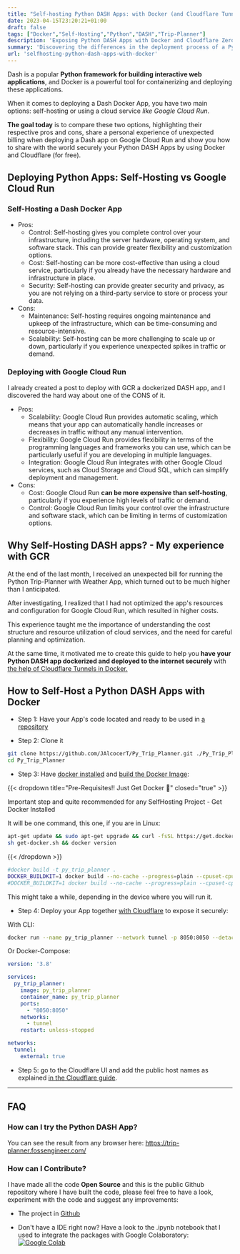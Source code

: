 ```yaml
---
title: "Self-hosting Python DASH Apps: with Docker (and Cloudflare Tunnels)"
date: 2023-04-15T23:20:21+01:00
draft: false
tags: ["Docker","Self-Hosting","Python","DASH","Trip-Planner"]
description: 'Exposing Python DASH Apps with Docker and Cloudflare Zero Trust Tunnels securely for free.'
summary: 'Discovering the differences in the deployment process of a Python DASH App (Trip Planner with Weather): Google Cloud Run vs. using the Docker DASH image of the App together with Cloudflare to deploy it securely from home.'    
url: 'selfhosting-python-dash-apps-with-docker'   
---
```



Dash is a popular **Python framework for building interactive web applications**, and Docker is a powerful tool for containerizing and deploying these applications.

When it comes to deploying a Dash Docker App, you have two main options: self-hosting or using a cloud service *like Google Cloud Run*. 

**The goal today** is to  compare these two options, highlighting their respective pros and cons, share a personal experience of unexpected billing when deploying a Dash app on Google Cloud Run and show you how to share with the world securely your Python DASH Apps by using Docker and Cloudflare (for free).

## Deploying Python Apps: Self-Hosting vs Google Cloud Run

### Self-Hosting a Dash Docker App

* Pros:
    * Control: Self-hosting gives you complete control over your infrastructure, including the server hardware, operating system, and software stack. This can provide greater flexibility and customization options.
    * Cost: Self-hosting can be more cost-effective than using a cloud service, particularly if you already have the necessary hardware and infrastructure in place.
    * Security: Self-hosting can provide greater security and privacy, as you are not relying on a third-party service to store or process your data.
* Cons:
    * Maintenance: Self-hosting requires ongoing maintenance and upkeep of the infrastructure, which can be time-consuming and resource-intensive.
    * Scalability: Self-hosting can be more challenging to scale up or down, particularly if you experience unexpected spikes in traffic or demand.

### Deploying with Google Cloud Run

I already created a post to deploy with GCR a dockerized DASH app, and I discovered the hard way about one of the CONS of it.

* Pros:
    * Scalability: Google Cloud Run provides automatic scaling, which means that your app can automatically handle increases or decreases in traffic without any manual intervention.
    * Flexibility: Google Cloud Run provides flexibility in terms of the programming languages and frameworks you can use, which can be particularly useful if you are developing in multiple languages.
    * Integration: Google Cloud Run integrates with other Google Cloud services, such as Cloud Storage and Cloud SQL, which can simplify deployment and management.    
* Cons:
    * Cost: Google Cloud Run **can be more expensive than self-hosting**, particularly if you experience high levels of traffic or demand.
    * Control: Google Cloud Run limits your control over the infrastructure and software stack, which can be limiting in terms of customization options.    

## Why Self-Hosting DASH apps? -  My experience with GCR

At the end of the last month, I received an unexpected bill for running the Python Trip-Planner with Weather App, which turned out to be much higher than I anticipated.

After investigating, I realized that I had not optimized the app's resources and configuration for Google Cloud Run, which resulted in higher costs. 

This experience taught me the importance of understanding the cost structure and resource utilization of cloud services, and the need for careful planning and optimization.

At the same time, it motivated me to create this guide to help you **have your Python DASH app dockerized and deployed to the internet securely** with [the help of Cloudflare Tunnels in Docker.](https://fossengineer.com/selfhosting-cloudflared-tunnel-docker)

## How to Self-Host a Python DASH Apps with Docker

* Step 1: Have your App's code located and ready to be used in [a repository](https://github.com/JAlcocerT/Py_Trip_Planner "Python Trip Planner with Weather Project {rel='nofollow'}") 

* Step 2: Clone it

```sh
git clone https://github.com/JAlcocerT/Py_Trip_Planner.git ./Py_Trip_Planner &&
cd Py_Trip_Planner
```

* Step 3: Have [docker installed](https://jalcocert.github.io/RPi/projects/selfhosting_101/#install-docker) and [build the Docker Image](https://fossengineer.com/building-docker-container-images/):


{{< dropdown title="Pre-Requisites!! Just Get Docker 🐋" closed="true" >}}

Important step and quite recommended for any SelfHosting Project - Get Docker Installed

It will be one command, this one, if you are in Linux:

```sh
apt-get update && sudo apt-get upgrade && curl -fsSL https://get.docker.com -o get-docker.sh
sh get-docker.sh && docker version
```

{{< /dropdown >}}

```sh
#docker build -t py_trip_planner .
DOCKER_BUILDKIT=1 docker build --no-cache --progress=plain --cpuset-cpus 0,1,2 -t py_trip_planner .
#DOCKER_BUILDKIT=1 docker build --no-cache --progress=plain --cpuset-cpus 0-$(($(nproc) - 1)) -t trip_planner .

```

This might take a while, depending in the device where you will run it.

* Step 4: Deploy your App together [with Cloudflare](https://fossengineer.com/selfhosting-cloudflared-tunnel-docker) to expose it securely:

With CLI:

```sh
docker run --name py_trip_planner --network tunnel -p 8050:8050 --detach py_trip_planner
```

Or Docker-Compose:

```yml
version: '3.8'

services:
  py_trip_planner:
    image: py_trip_planner
    container_name: py_trip_planner
    ports:
      - "8050:8050"
    networks:
      - tunnel
    restart: unless-stopped

networks:
  tunnel:
    external: true
```

* Step 5: go to the Cloudflare UI and add the public host names as explained [in the Cloudflare guide](https://fossengineer.com/selfhosting-cloudflared-tunnel-docker/#cloudflare-tunnel---adding-the-docker-container-to-the-ui).

---

## FAQ

### How can I try the Python DASH App?

You can see the result from any browser here: <https://trip-planner.fossengineer.com/>


### How can I Contribute?

I have made all the code **Open Source** and this is the public Github repository where I have built the code, please feel free to have a look, experiment with the code and suggest any improvements:

* The project in [Github](https://github.com/JAlcocerT/Py_Trip_Planner "Python Trip Planner with Weather in Github {rel='nofollow'}") 

* Don't have a IDE right now? Have a look to the .ipynb notebook that I used to integrate the packages with Google Colaboratory:
 [![Google Colab](/img/OpenInColab.svg)](https://colab.research.google.com/github/JAlcocerT/Py_Trip_Planner/blob/main/TripPlanner.ipynb "Google Colaboratory: Python Trip Planner {rel='nofollow'}") 